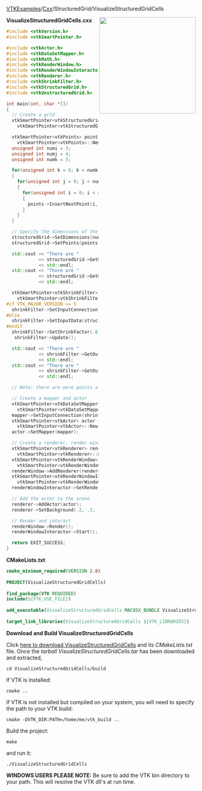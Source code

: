 [VTKExamples](/index/)/[Cxx](/Cxx)/StructuredGrid/VisualizeStructuredGridCells

<img align="right" src="https://github.com/lorensen/VTKExamples/blob/gh-pages/Testing/Baseline/StructuredGrid/TestVisualizeStructuredGridCells.png?raw=true" width="256" />

**VisualizeStructuredGridCells.cxx**
```c++
#include <vtkVersion.h>
#include <vtkSmartPointer.h>

#include <vtkActor.h>
#include <vtkDataSetMapper.h>
#include <vtkMath.h>
#include <vtkRenderWindow.h>
#include <vtkRenderWindowInteractor.h>
#include <vtkRenderer.h>
#include <vtkShrinkFilter.h>
#include <vtkStructuredGrid.h>
#include <vtkUnstructuredGrid.h>

int main(int, char *[])
{
  // Create a grid
  vtkSmartPointer<vtkStructuredGrid> structuredGrid =
    vtkSmartPointer<vtkStructuredGrid>::New();

  vtkSmartPointer<vtkPoints> points =
    vtkSmartPointer<vtkPoints>::New();
  unsigned int numi = 3;
  unsigned int numj = 4;
  unsigned int numk = 5;

  for(unsigned int k = 0; k < numk; k++)
  {
    for(unsigned int j = 0; j < numj; j++)
    {
      for(unsigned int i = 0; i < numi; i++)
      {
        points->InsertNextPoint(i, j, k);
      }
    }
  }

  // Specify the dimensions of the grid
  structuredGrid->SetDimensions(numi, numj, numk);
  structuredGrid->SetPoints(points);

  std::cout << "There are "
            << structuredGrid->GetNumberOfPoints() << " points before shrinking."
            << std::endl;
  std::cout << "There are "
            << structuredGrid->GetNumberOfCells() << " cells before shrinking."
            << std::endl;

  vtkSmartPointer<vtkShrinkFilter> shrinkFilter =
    vtkSmartPointer<vtkShrinkFilter>::New();
#if VTK_MAJOR_VERSION <= 5
  shrinkFilter->SetInputConnection(structuredGrid->GetProducerPort());
#else
  shrinkFilter->SetInputData(structuredGrid);
#endif
  shrinkFilter->SetShrinkFactor(.8);
   shrinkFilter->Update();

  std::cout << "There are "
            << shrinkFilter->GetOutput()->GetNumberOfPoints() << " points after shrinking."
            << std::endl;
  std::cout << "There are "
            << shrinkFilter->GetOutput()->GetNumberOfCells() << " cells after shrinking."
            << std::endl;

  // Note: there are more points after shrinking because cells no longer share points.

  // Create a mapper and actor
  vtkSmartPointer<vtkDataSetMapper> mapper =
    vtkSmartPointer<vtkDataSetMapper>::New();
  mapper->SetInputConnection(shrinkFilter->GetOutputPort());
  vtkSmartPointer<vtkActor> actor =
    vtkSmartPointer<vtkActor>::New();
  actor->SetMapper(mapper);

  // Create a renderer, render window, and interactor
  vtkSmartPointer<vtkRenderer> renderer =
    vtkSmartPointer<vtkRenderer>::New();
  vtkSmartPointer<vtkRenderWindow> renderWindow =
    vtkSmartPointer<vtkRenderWindow>::New();
  renderWindow->AddRenderer(renderer);
  vtkSmartPointer<vtkRenderWindowInteractor> renderWindowInteractor =
    vtkSmartPointer<vtkRenderWindowInteractor>::New();
  renderWindowInteractor->SetRenderWindow(renderWindow);

  // Add the actor to the scene
  renderer->AddActor(actor);
  renderer->SetBackground(.2, .3, .4);

  // Render and interact
  renderWindow->Render();
  renderWindowInteractor->Start();

  return EXIT_SUCCESS;
}
```
**CMakeLists.txt**
```cmake
cmake_minimum_required(VERSION 2.8)
 
PROJECT(VisualizeStructuredGridCells)
 
find_package(VTK REQUIRED)
include(${VTK_USE_FILE})
 
add_executable(VisualizeStructuredGridCells MACOSX_BUNDLE VisualizeStructuredGridCells.cxx)
 
target_link_libraries(VisualizeStructuredGridCells ${VTK_LIBRARIES})
```

**Download and Build VisualizeStructuredGridCells**

Click [here to download VisualizeStructuredGridCells](https://github.com/lorensen/VTKWikiExamplesTarballs/raw/master/VisualizeStructuredGridCells.tar) and its *CMakeLists.txt* file.
Once the *tarball VisualizeStructuredGridCells.tar* has been downloaded and extracted,
```
cd VisualizeStructuredGridCells/build 
```
If VTK is installed:
```
cmake ..
```
If VTK is not installed but compiled on your system, you will need to specify the path to your VTK build:
```
cmake -DVTK_DIR:PATH=/home/me/vtk_build ..
```
Build the project:
```
make
```
and run it:
```
./VisualizeStructuredGridCells
```
**WINDOWS USERS PLEASE NOTE:** Be sure to add the VTK bin directory to your path. This will resolve the VTK dll's at run time.

